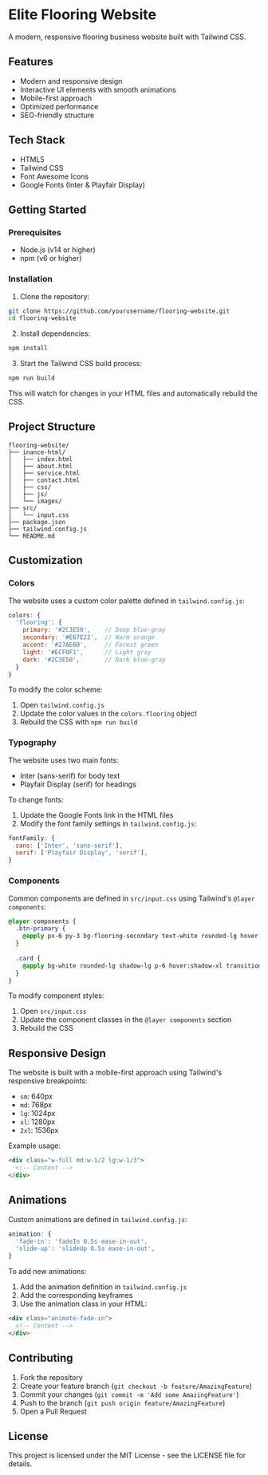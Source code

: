 # Elite Flooring Website

A modern, responsive flooring business website built with Tailwind CSS.

## Features

- Modern and responsive design
- Interactive UI elements with smooth animations
- Mobile-first approach
- Optimized performance
- SEO-friendly structure

## Tech Stack

- HTML5
- Tailwind CSS
- Font Awesome Icons
- Google Fonts (Inter & Playfair Display)

## Getting Started

### Prerequisites

- Node.js (v14 or higher)
- npm (v6 or higher)

### Installation

1. Clone the repository:
```bash
git clone https://github.com/yourusername/flooring-website.git
cd flooring-website
```

2. Install dependencies:
```bash
npm install
```

3. Start the Tailwind CSS build process:
```bash
npm run build
```

This will watch for changes in your HTML files and automatically rebuild the CSS.

## Project Structure

```
flooring-website/
├── inance-html/
│   ├── index.html
│   ├── about.html
│   ├── service.html
│   ├── contact.html
│   ├── css/
│   ├── js/
│   └── images/
├── src/
│   └── input.css
├── package.json
├── tailwind.config.js
└── README.md
```

## Customization

### Colors

The website uses a custom color palette defined in `tailwind.config.js`:

```javascript
colors: {
  'flooring': {
    primary: '#2C3E50',    // Deep blue-gray
    secondary: '#E67E22',  // Warm orange
    accent: '#27AE60',     // Forest green
    light: '#ECF0F1',      // Light gray
    dark: '#2C3E50',       // Dark blue-gray
  }
}
```

To modify the color scheme:

1. Open `tailwind.config.js`
2. Update the color values in the `colors.flooring` object
3. Rebuild the CSS with `npm run build`

### Typography

The website uses two main fonts:
- Inter (sans-serif) for body text
- Playfair Display (serif) for headings

To change fonts:

1. Update the Google Fonts link in the HTML files
2. Modify the font family settings in `tailwind.config.js`:
```javascript
fontFamily: {
  sans: ['Inter', 'sans-serif'],
  serif: ['Playfair Display', 'serif'],
}
```

### Components

Common components are defined in `src/input.css` using Tailwind's `@layer components`:

```css
@layer components {
  .btn-primary {
    @apply px-6 py-3 bg-flooring-secondary text-white rounded-lg hover:bg-opacity-90 transition-all duration-300;
  }
  
  .card {
    @apply bg-white rounded-lg shadow-lg p-6 hover:shadow-xl transition-all duration-300;
  }
}
```

To modify component styles:

1. Open `src/input.css`
2. Update the component classes in the `@layer components` section
3. Rebuild the CSS

## Responsive Design

The website is built with a mobile-first approach using Tailwind's responsive breakpoints:

- `sm`: 640px
- `md`: 768px
- `lg`: 1024px
- `xl`: 1280px
- `2xl`: 1536px

Example usage:
```html
<div class="w-full md:w-1/2 lg:w-1/3">
  <!-- Content -->
</div>
```

## Animations

Custom animations are defined in `tailwind.config.js`:

```javascript
animation: {
  'fade-in': 'fadeIn 0.5s ease-in-out',
  'slide-up': 'slideUp 0.5s ease-in-out',
}
```

To add new animations:

1. Add the animation definition in `tailwind.config.js`
2. Add the corresponding keyframes
3. Use the animation class in your HTML:
```html
<div class="animate-fade-in">
  <!-- Content -->
</div>
```

## Contributing

1. Fork the repository
2. Create your feature branch (`git checkout -b feature/AmazingFeature`)
3. Commit your changes (`git commit -m 'Add some AmazingFeature'`)
4. Push to the branch (`git push origin feature/AmazingFeature`)
5. Open a Pull Request

## License

This project is licensed under the MIT License - see the LICENSE file for details. 